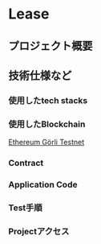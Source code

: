 # Lease

## プロジェクト概要

## 技術仕様など

### 使用したtech stacks 

### 使用したBlockchain 

[Ethereum Görli Testnet](https://goerli.net)

### Contract

### Application Code

### Test手順

### Projectアクセス
